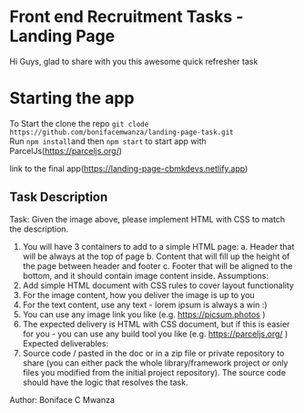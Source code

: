 # Front end Recruitment Tasks - Landing Page

Hi Guys, glad to share with you this awesome quick refresher task


# Starting the app

To Start the  clone the repo  `git clode https://github.com/bonifacemwanza/landing-page-task.git` <br  > Run `npm install`and then `npm start` to start app with  ParcelJs(https://parceljs.org/)

link to the final app(https://landing-page-cbmkdevs.netlify.app)

## Task Description

Task: Given the image above, please implement HTML with CSS to match the description.
1. You will have 3 containers to add to a simple HTML page:
a. Header that will be always at the top of page
b. Content that will fill up the height of the page between header and footer
c. Footer that will be aligned to the bottom, and it should contain image content inside.
Assumptions:
1. Add simple HTML document with CSS rules to cover layout functionality
2. For the image content, how you deliver the image is up to you
3. For the text content, use any text - lorem ipsum is always a win :)
4. You can use any image link you like (e.g. https://picsum.photos )
5. The expected delivery is HTML with CSS document, but if this is easier for you - you can
use any build tool you like (e.g. https://parceljs.org/ )
Expected deliverables:
1. Source code / pasted in the doc or in a zip file or private repository to share (you can either
pack the whole library/framework project or only files you modified from the initial project
repository). The source code should have the logic that resolves the task.

Author: Boniface C Mwanza
```
